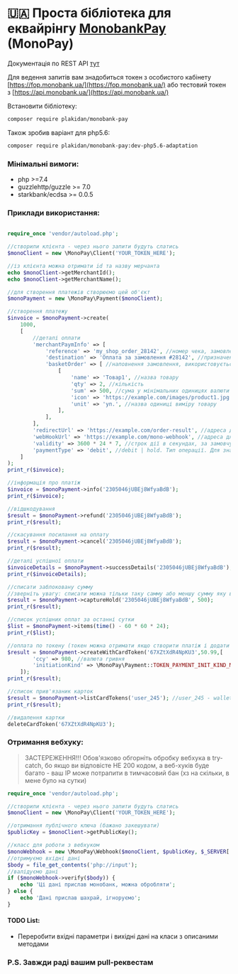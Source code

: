 # 🇺🇦 Проста бібліотека для еквайрінгу [MonobankPay](https://api.monobank.ua/) (MonoPay)
Документація по REST API [тут](https://api.monobank.ua/docs/acquiring.html)

Для ведення запитів вам знадобиться токен з особистого кабінету [https://fop.monobank.ua/](https://fop.monobank.ua/) або тестовий токен з [https://api.monobank.ua/](https://api.monobank.ua/)

Встановити бібліотеку:
```bash
composer require plakidan/monobank-pay
```
Також зробив варіант для php5.6:
```bash
composer require plakidan/monobank-pay:dev-php5.6-adaptation
```

### Мінімальні вимоги:
* php >=7.4
* guzzlehttp/guzzle >= 7.0
* starkbank/ecdsa >= 0.0.5

### Приклади використання:
```php

require_once 'vendor/autoload.php';

//створили клієнта - через нього запити будуть слатись
$monoClient = new \MonoPay\Client('YOUR_TOKEN_HERE');

//із клієнта можна отримати id та назву мерчанта
echo $monoClient->getMerchantId();
echo $monoClient->getMerchantName();

//для створення платежів створюємо цей об'єкт
$monoPayment = new \MonoPay\Payment($monoClient);

//створення платежу
$invoice = $monoPayment->create(
    1000,
    [
        //деталі оплати
        'merchantPaymInfo' => [
            'reference' => 'my_shop_order_28142', //номер чека, замовлення, тощо; визначається мерчантом (вами)
            'destination' => 'Оплата за замовлення #28142', //призначення платежу
            'basketOrder' => [ //наповнення замовлення, використовується для відображення кошика замовлення
                [
                    'name' => 'Товар1', //назва товару
                    'qty' => 2, //кількість
                    'sum' => 500, //сума у мінімальних одиницях валюти за одиницю товару
                    'icon' => 'https://example.com/images/product1.jpg', //посилання на зображення товару
                    'unit' => 'уп.', //назва одиниці вимiру товару
                ],
            ],
        ],
        'redirectUrl' => 'https://example.com/order-result', //адреса для повернення (GET) - на цю адресу буде переадресовано користувача після завершення оплати (у разі успіху або помилки)
        'webHookUrl' => 'https://example.com/mono-webhook', //адреса для CallBack (POST) – на цю адресу буде надіслано дані про стан платежу при кожній зміні статусу. Зміст тіла запиту ідентичний відповіді запиту “перевірки статусу рахунку”
        'validity' => 3600 * 24 * 7, //строк дії в секундах, за замовчуванням рахунок перестає бути дійсним через 24 години
        'paymentType' => 'debit', //debit | hold. Тип операції. Для значення hold термін складає 9 днів. Якщо через 9 днів холд не буде фіналізовано — він скасовується
    ]
);
print_r($invoice);

//інформація про платіж
$invoice = $monoPayment->info('2305046jUBEj8WfyaBdB');
print_r($invoice);

//відшкодування
$result = $monoPayment->refund('2305046jUBEj8WfyaBdB');
print_r($result);

//скасування посилання на оплату
$result = $monoPayment->cancel('2305046jUBEj8WfyaBdB');
print_r($result);

//деталі успішної оплати
$invoiceDetails = $monoPayment->successDetails('2305046jUBEj8WfyaBdB');
print_r($invoiceDetails);

//списати заблоковану сумму
//зверніть увагу: списати можна тільки таку самму або меншу сумму яку ви заблокували
$result = $monoPayment->captureHold('2305046jUBEj8WfyaBdB', 500);
print_r($result);

//список успішних оплат за останні сутки
$list = $monoPayment->items(time() - 60 * 60 * 24);
print_r($list);

//оплата по токену (токен можна отримати якщо створити платіж і додати в цей платіж помітку saveCardData)
$result = $monoPayment->createWithCardToken('67XZtXdR4NpKU3',50.99,[
        'ccy' => 980, //валюта гривня
        'initiationKind' => \MonoPay\Payment::TOKEN_PAYMENT_INIT_KIND_MERCHANT //або client - ініціатор платежу
    ]);
print_r($result);

//список прив'язаник карток
$result = $monoPayment->listCardTokens('user_245'); //user_245 - walletId який ви вказували при створенні токену на прешому платежі
print_r($result);

//видалення картки 
deleteCardToken('67XZtXdR4NpKU3');
```

### Отримання вебхуку:
> ЗАСТЕРЕЖЕННЯ!!!
> Обов'язково обгорніть обробку вебхука в try-catch, бо якщо ви відповісте НЕ 200 кодом, а веб-хуків буде багато - ваш IP може потрапити в тимчасовий бан (хз на скільки, в мене було на сутки)
```php
require_once 'vendor/autoload.php';

//створили клієнта - через нього запити будуть слатись
$monoClient = new \MonoPay\Client('YOUR_TOKEN_HERE');

//отримання публічного ключа (бажано закешувати)
$publicKey = $monoClient->getPublicKey();

//класс для роботи з вебхуком
$monoWebhook = new \MonoPay\Webhook($monoClient, $publicKey, $_SERVER['HTTP_X_SIGN']);
//отримуємо вхідні дані
$body = file_get_contents('php://input');
//валідуємо дані
if ($monoWebhook->verify($body)) {
    echo 'Ці дані прислав монобанк, можна обробляти';
} else {
    echo 'Дані прислав шахрай, ігноруємо';
}
```

#### TODO List:
* Переробити вхідні параметри і вихідні дані на класи з описаними методами

### P.S. Завжди раді вашим pull-реквестам
